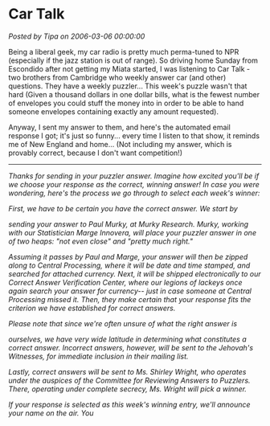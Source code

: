 # Car Talk

*Posted by Tipa on 2006-03-06 00:00:00*

Being a liberal geek, my car radio is pretty much perma-tuned to NPR (especially if the jazz station is out of range). So driving home Sunday from Escondido after not getting my Miata started, I was listening to Car Talk - two brothers from Cambridge who weekly answer car (and other) questions. They have a weekly puzzler... This week's puzzle wasn't that hard (Given a thousand dollars in one dollar bills, what is the fewest number of envelopes you could stuff the money into in order to be able to hand someone envelopes containing exactly any amount requested).

Anyway, I sent my answer to them, and here's the automated email response I got; it's just so funny... every time I listen to that show, it reminds me of New England and home... (Not including my answer, which is provably correct, because I don't want competition!)

---

*Thanks for sending in your puzzler answer. Imagine how excited you'll be if we choose your response as the correct, winning answer! In case you were wondering, here's the process we go through to select each week's winner:*

*First, we have to be certain you have the correct answer. We start by*

*sending your answer to Paul Murky, at Murky Research. Murky, working with our Statistician Marge Innovera, will place your puzzler answer in one of two heaps: "not even close" and "pretty much right."*

*Assuming it passes by Paul and Marge, your answer will then be zipped along to Central Processing, where it will be date and time stamped, and searched for attached currency. Next, it will be shipped electronically to our Correct Answer Verification Center, where our legions of lackeys once again search your answer for currency-- just in case someone at Central Processing missed it. Then, they make certain that your response fits the criterion we have established for correct answers.*

*Please note that since we're often unsure of what the right answer is*

*ourselves, we have very wide latitude in determining what constitutes a correct answer. Incorrect answers, however, will be sent to the Jehovah's Witnesses, for immediate inclusion in their mailing list.*

*Lastly, correct answers will be sent to Ms. Shirley Wright, who operates under the auspices of the Committee for Reviewing Answers to Puzzlers. There, operating under complete secrecy, Ms. Wright will pick a winner.*

*If your response is selected as this week's winning entry, we'll announce your name on the air. You* 
